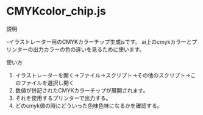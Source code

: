 CMYKcolor_chip.js
=================
説明

-イラストレーター用のCMYKカラーチップ生成jsです。
ai上のcmykカラーとプリンターの出力カラーの色の違いを見るために使います。

使い方
1. イラストレーターを開く→ファイル→スクリプト→その他のスクリプト→このファイルを選択し開く
1. 数値が併記されたCMYKカラーチップが展開されます。
1. それを使用するプリンターで出力する。
1. どのcmyk値の時にどういった色味色味になるかを確認する。
